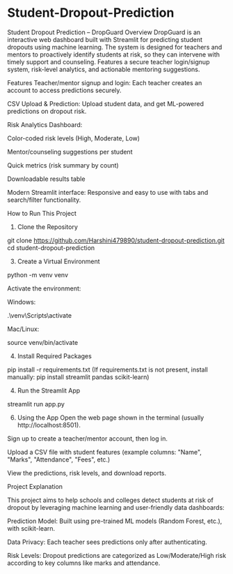 # Student-Dropout-Prediction

Student Dropout Prediction – DropGuard
Overview
DropGuard is an interactive web dashboard built with Streamlit for predicting student dropouts using machine learning. The system is designed for teachers and mentors to proactively identify students at risk, so they can intervene with timely support and counseling.
Features a secure teacher login/signup system, risk-level analytics, and actionable mentoring suggestions.

Features
Teacher/mentor signup and login: Each teacher creates an account to access predictions securely.

CSV Upload & Prediction: Upload student data, and get ML-powered predictions on dropout risk.

Risk Analytics Dashboard:

Color-coded risk levels (High, Moderate, Low)

Mentor/counseling suggestions per student

Quick metrics (risk summary by count)

Downloadable results table

Modern Streamlit interface: Responsive and easy to use with tabs and search/filter functionality.

How to Run This Project

1. Clone the Repository
   
git clone https://github.com/Harshini479890/student-dropout-prediction.git
cd student-dropout-prediction

3. Create a Virtual Environment
   
python -m venv venv

Activate the environment:

Windows:

.\venv\Scripts\activate

Mac/Linux:

source venv/bin/activate

4. Install Required Packages

pip install -r requirements.txt
(If requirements.txt is not present, install manually: pip install streamlit pandas scikit-learn)

4. Run the Streamlit App

streamlit run app.py

6. Using the App
Open the web page shown in the terminal (usually http://localhost:8501).

Sign up to create a teacher/mentor account, then log in.

Upload a CSV file with student features (example columns: "Name", "Marks", "Attendance", "Fees", etc.)

View the predictions, risk levels, and download reports.

Project Explanation

This project aims to help schools and colleges detect students at risk of dropout by leveraging machine learning and user-friendly data dashboards:

Prediction Model: Built using pre-trained ML models (Random Forest, etc.), with scikit-learn.

Data Privacy: Each teacher sees predictions only after authenticating.

Risk Levels: Dropout predictions are categorized as Low/Moderate/High risk according to key columns like marks and attendance.
